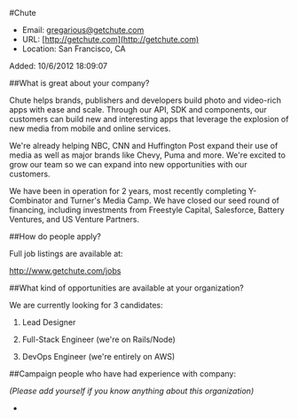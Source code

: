 
#Chute

* Email: [gregarious@getchute.com](mailto:gregarious@getchute.com)
* URL: [http://getchute.com](http://getchute.com)
* Location: San Francisco, CA

Added: 10/6/2012 18:09:07

##What is great about your company?

Chute helps brands, publishers and developers build photo and video-rich apps with ease and scale.  Through our API, SDK and components, our customers can build new and interesting apps that leverage the explosion of new media from mobile and online services.



We're already helping NBC, CNN and Huffington Post expand their use of media as well as major brands like Chevy, Puma and more.  We're excited to grow our team so we can expand into new opportunities with our customers.



We have been in operation for 2 years, most recently completing Y-Combinator and Turner's Media Camp.  We have closed our seed round of financing, including investments from Freestyle Capital, Salesforce, Battery Ventures, and US Venture Partners.

##How do people apply?

Full job listings are available at:

http://www.getchute.com/jobs

##What kind of opportunities are available at your organization?

We are currently looking for 3 candidates:



1. Lead Designer

2. Full-Stack Engineer (we're on Rails/Node)

3. DevOps Engineer (we're entirely on AWS)

##Campaign people who have had experience with company:

*(Please add yourself if you know anything about this organization)*

* 


    